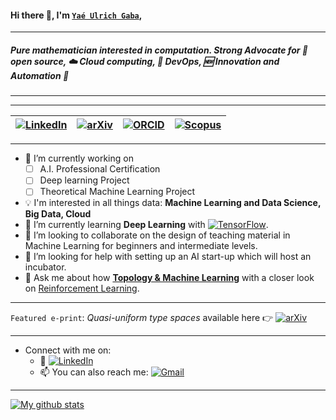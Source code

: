 #### Hi there 👋, I'm [`Yaé Ulrich Gaba`](https://www.researchgate.net/profile/Yae-Ulrich-Gaba),

-----------------------------------------------------------------------------------------
##### Pure mathematician interested in **computation**. Strong Advocate for 📜 open source, :cloud: Cloud computing, 🚀 DevOps, :new: Innovation and Automation :robot:
-----------------------------------------------------------------------------------------

-----------------------------------------------------------------------------------------

| [![LinkedIn](https://img.shields.io/badge/linkedin-%230077B5.svg?style=for-the-badge&logo=linkedin&logoColor=white)](https://www.linkedin.com/in/gabayae)| [![arXiv](https://a11ybadges.com/badge?logo=arxiv)](https://arxiv.org/a/gaba_y_1.html)  | [![ORCID](https://a11ybadges.com/badge?logo=orcid)](https://orcid.org/0000-0001-8128-9704) | [![Scopus](https://a11ybadges.com/badge?logo=scopus)](https://www.scopus.com/authid/detail.uri?authorId=56242613600) |
| :---------------- | :------: | ----: |:------: |

-----------------------------------------------------------------------------------------


<!--
**gabayae/gabayae** is a ✨ _special_ ✨ repository because its `README.md` (this file) appears on your GitHub profile.

Here are some ideas to get you started:
- 😄 Pronouns: ...
- ⚡ Fun fact: ...
-->

- 🔭 I’m currently working on
    - [ ] A.I. Professional Certification
    - [ ] Deep learning Project
    - [ ] Theoretical Machine Learning Project

- :bulb: I'm interested in all things data: **Machine Learning and Data Science, Big Data, Cloud**
- 🌱 I’m currently learning **Deep Learning** with   [![TensorFlow](https://a11ybadges.com/badge?logo=tensorflow)](https://www.tensorflow.org/certificate).
- 👯 I’m looking to collaborate on the design of teaching material in Machine Learning for beginners and intermediate levels.
- 🤔 I’m looking for help with setting up an AI start-up which will host an incubator.
- 💬 Ask me about how [**Topology & Machine Learning**](https://en.wikipedia.org/wiki/Topological_data_analysis) with a closer look on [Reinforcement Learning](https://en.wikipedia.org/wiki/Reinforcement_learning).


-----------------------------------------------------------------------------------------

`Featured e-print`:  *Quasi-uniform type spaces* available here :point_right: [![arXiv](https://img.shields.io/badge/arXiv-1903.06582-b31b1b.svg)](https://arxiv.org/abs/1903.06582)
  

-----------------------------------------------------------------------------------------

  
- Connect with me on:
  - :office: [![LinkedIn](https://img.shields.io/badge/linkedin-%230077B5.svg?style=for-the-badge&logo=linkedin&logoColor=white)](https://www.linkedin.com/in/gabayae)
  - 📫 You can also reach me: [![Gmail](https://a11ybadges.com/badge?logo=gmail)](<yaeulrich.gaba@gmail.com>)

-----------------------------------------------------------------------------------------


[![My github stats](https://github-readme-stats.vercel.app/api?username=gabayae&count_private=true&show_icons=true&theme=radical&hide_rank=false)](https://github.com/anuraghazra/github-readme-stats)



